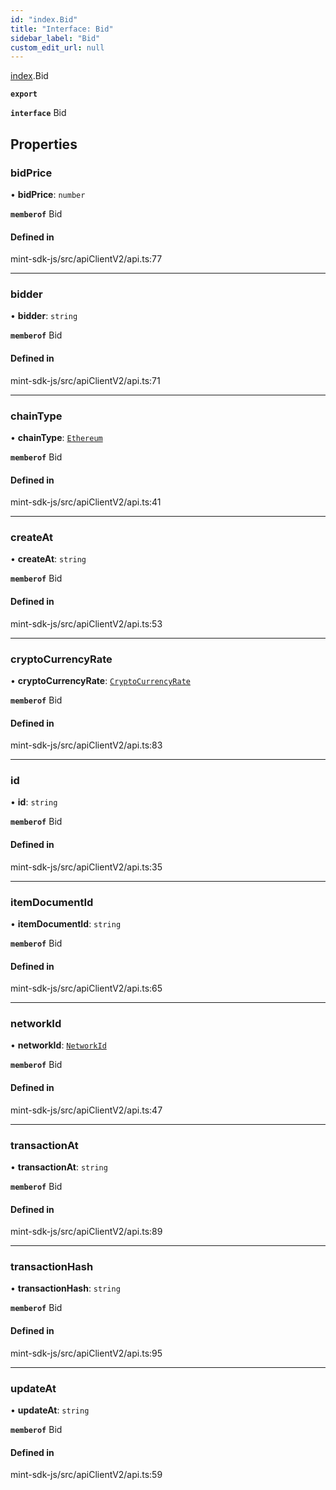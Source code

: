 ```yaml
---
id: "index.Bid"
title: "Interface: Bid"
sidebar_label: "Bid"
custom_edit_url: null
---
```


[index](../modules/).Bid

**`export`**

**`interface`** Bid

## Properties

### bidPrice

• **bidPrice**: `number`

**`memberof`** Bid

#### Defined in

mint-sdk-js/src/apiClientV2/api.ts:77

___

### bidder

• **bidder**: `string`

**`memberof`** Bid

#### Defined in

mint-sdk-js/src/apiClientV2/api.ts:71

___

### chainType

• **chainType**: [`Ethereum`](../enums/apiClientV2.ChainType#ethereum)

**`memberof`** Bid

#### Defined in

mint-sdk-js/src/apiClientV2/api.ts:41

___

### createAt

• **createAt**: `string`

**`memberof`** Bid

#### Defined in

mint-sdk-js/src/apiClientV2/api.ts:53

___

### cryptoCurrencyRate

• **cryptoCurrencyRate**: [`CryptoCurrencyRate`](apiClientV2.CryptoCurrencyRate)

**`memberof`** Bid

#### Defined in

mint-sdk-js/src/apiClientV2/api.ts:83

___

### id

• **id**: `string`

**`memberof`** Bid

#### Defined in

mint-sdk-js/src/apiClientV2/api.ts:35

___

### itemDocumentId

• **itemDocumentId**: `string`

**`memberof`** Bid

#### Defined in

mint-sdk-js/src/apiClientV2/api.ts:65

___

### networkId

• **networkId**: [`NetworkId`](../enums/apiClientV2.NetworkId)

**`memberof`** Bid

#### Defined in

mint-sdk-js/src/apiClientV2/api.ts:47

___

### transactionAt

• **transactionAt**: `string`

**`memberof`** Bid

#### Defined in

mint-sdk-js/src/apiClientV2/api.ts:89

___

### transactionHash

• **transactionHash**: `string`

**`memberof`** Bid

#### Defined in

mint-sdk-js/src/apiClientV2/api.ts:95

___

### updateAt

• **updateAt**: `string`

**`memberof`** Bid

#### Defined in

mint-sdk-js/src/apiClientV2/api.ts:59
